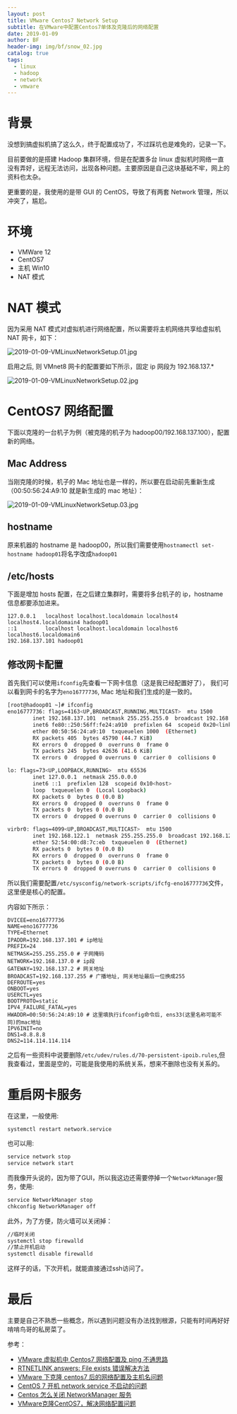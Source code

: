 ```yaml
---
layout: post
title: VMware Centos7 Network Setup
subtitle: 在VMware中配置Centos7单体及克隆后的网络配置
date: 2019-01-09
author: BF
header-img: img/bf/snow_02.jpg
catalog: true
tags:
  - linux
  - hadoop
  - network
  - vmware
---
```


# 背景

没想到搞虚拟机搞了这么久，终于配置成功了，不过踩坑也是难免的，记录一下。

目前要做的是搭建 Hadoop 集群环境，但是在配置多台 linux 虚拟机时网络一直没有弄好，远程无法访问，出现各种问题。主要原因是自己这块基础不牢，网上的资料也太杂。

更重要的是，我使用的是带 GUI 的 CentOS，导致了有两套 Network 管理，所以冲突了，尴尬。
<!-- more -->
# 环境

- VMWare 12
- CentOS7
- 主机 Win10
- NAT 模式

# NAT 模式

因为采用 NAT 模式对虚拟机进行网络配置，所以需要将主机网络共享给虚拟机 NAT 网卡，如下：

![2019-01-09-VMLinuxNetworkSetup.01.jpg](/img/post/2019/01/2019-01-09-VMLinuxNetworkSetup.01.jpg)

启用之后, 则 VMnet8 网卡的配置要如下所示，固定 ip 网段为 192.168.137.\*

![2019-01-09-VMLinuxNetworkSetup.02.jpg](/img/post/2019/01/2019-01-09-VMLinuxNetworkSetup.02.jpg)

# CentOS7 网络配置

下面以克隆的一台机子为例（被克隆的机子为 hadoop00/192.168.137.100），配置新的网络。

## Mac Address

当刚克隆的时候，机子的 Mac 地址也是一样的，所以要在启动前先重新生成（00:50:56:24:A9:10 就是新生成的 mac 地址）：

![2019-01-09-VMLinuxNetworkSetup.03.jpg](/img/post/2019/01/2019-01-09-VMLinuxNetworkSetup.03.jpg)

## hostname

原来机器的 hostname 是 hadoop00，所以我们需要使用`hostnamectl set-hostname hadoop01`将名字改成`hadoop01`

## /etc/hosts

下面是增加 hosts 配置，在之后建立集群时，需要将多台机子的 ip，hostname 信息都要添加进来。

```
127.0.0.1   localhost localhost.localdomain localhost4 localhost4.localdomain4 hadoop01
::1         localhost localhost.localdomain localhost6 localhost6.localdomain6
192.168.137.101 hadoop01
```

## 修改网卡配置

首先我们可以使用`ifconfig`先查看一下网卡信息（这是我已经配置好了），
我们可以看到网卡的名字为`eno16777736`, Mac 地址和我们生成的是一致的。

```bash
[root@hadoop01 ~]# ifconfig
eno16777736: flags=4163<UP,BROADCAST,RUNNING,MULTICAST>  mtu 1500
        inet 192.168.137.101  netmask 255.255.255.0  broadcast 192.168.137.255
        inet6 fe80::250:56ff:fe24:a910  prefixlen 64  scopeid 0x20<link>
        ether 00:50:56:24:a9:10  txqueuelen 1000  (Ethernet)
        RX packets 405  bytes 45790 (44.7 KiB)
        RX errors 0  dropped 0  overruns 0  frame 0
        TX packets 245  bytes 42636 (41.6 KiB)
        TX errors 0  dropped 0 overruns 0  carrier 0  collisions 0

lo: flags=73<UP,LOOPBACK,RUNNING>  mtu 65536
        inet 127.0.0.1  netmask 255.0.0.0
        inet6 ::1  prefixlen 128  scopeid 0x10<host>
        loop  txqueuelen 0  (Local Loopback)
        RX packets 0  bytes 0 (0.0 B)
        RX errors 0  dropped 0  overruns 0  frame 0
        TX packets 0  bytes 0 (0.0 B)
        TX errors 0  dropped 0 overruns 0  carrier 0  collisions 0

virbr0: flags=4099<UP,BROADCAST,MULTICAST>  mtu 1500
        inet 192.168.122.1  netmask 255.255.255.0  broadcast 192.168.122.255
        ether 52:54:00:d8:7c:eb  txqueuelen 0  (Ethernet)
        RX packets 0  bytes 0 (0.0 B)
        RX errors 0  dropped 0  overruns 0  frame 0
        TX packets 0  bytes 0 (0.0 B)
        TX errors 0  dropped 0 overruns 0  carrier 0  collisions 0
```
所以我们需要配置`/etc/sysconfig/network-scripts/ifcfg-eno16777736`文件，这里便是核心的配置。

内容如下所示：
```
DVICEE=eno16777736
NAME=eno16777736
TYPE=Ethernet
IPADDR=192.168.137.101 # ip地址
PREFIX=24
NETMASK=255.255.255.0 # 子网掩码
NETWORK=192.168.137.0 # ip段
GATEWAY=192.168.137.2 # 网关地址
BROADCAST=192.168.137.255 # 广播地址, 网关地址最后一位换成255
DEFROUTE=yes
ONBOOT=yes
USERCTL=yes
BOOTPROTO=static
IPV4_FAILURE_FATAL=yes
HWADDR=00:50:56:24:A9:10 # 这里填执行ifconfig命令后, ens33(这里名称可能不同)的mac地址
IPV6INIT=no
DNS1=8.8.8.8
DNS2=114.114.114.114
```

之后有一些资料中说要删除`/etc/udev/rules.d/70-persistent-ipoib.rules`,但我查看过，里面是空的，可能是我使用的系统关系，想来不删除也没有关系的。

# 重启网卡服务

在这里，一般使用:
```
systemctl restart network.service
```
也可以用:
```bash
service network stop
service network start
```
而我像开头说的，因为带了GUI，所以我这边还需要停掉一个`NetworkManager`服务，使用:
```bash
service NetworkManager stop
chkconfig NetworkManager off
```

此外，为了方便，防火墙可以关闭掉：
```bash
//临时关闭
systemctl stop firewalld
//禁止开机启动
systemctl disable firewalld
```
这样子的话，下次开机，就能直接通过ssh访问了。

# 最后

主要是自己不熟悉一些概念，所以遇到问题没有办法找到根源，只能有时间再好好啃啃鸟哥的私房菜了。


参考：

- [VMware 虚拟机中 Centos7 网络配置及 ping 不通思路](http://blog.51cto.com/bestlope/1977074)
- [RTNETLINK answers: File exists 错误解决方法](https://blog.csdn.net/u010719917/article/details/79423180)
- [VMware 下克隆 centos7 后的网络配置及主机名问题](https://blog.csdn.net/mo_ing/article/details/81036339)
- [CentOS 7 开机 network service 不启动的问题](https://blog.csdn.net/lcr_happy/article/details/69849834)
- [Centos 怎么关闭 NetworkManager 服务](https://jingyan.baidu.com/article/b24f6c82c38bd486bfe5dab4.html)
- [VMware克隆CentOS7，解决网络配置问题](https://blog.csdn.net/airufengye/article/details/81566454)
